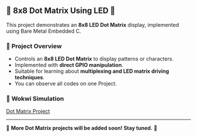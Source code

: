 ## 📌 **8x8 Dot Matrix Using LED** 🚀

This project demonstrates an **8x8 LED Dot Matrix** display, implemented using Bare Metal Embedded C.

### 🔹 **Project Overview**
- Controls an **8x8 LED Dot Matrix** to display patterns or characters.
- Implemented with **direct GPIO manipulation**.
- Suitable for learning about **multiplexing and LED matrix driving techniques**.
- You can observe all codes on one Project.

### 🔗 **Wokwi Simulation**
[Dot Matrix Project](https://wokwi.com/projects/425320103659800577)

---
📢 **More Dot Matrix projects will be added soon! Stay tuned.** 🚀


